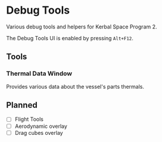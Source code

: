 # Debug Tools

Various debug tools and helpers for Kerbal Space Program 2.

The Debug Tools UI is enabled by pressing `Alt+F12`.

## Tools

### Thermal Data Window

Provides various data about the vessel's parts thermals.

## Planned

- [ ] Flight Tools
- [ ] Aerodynamic overlay
- [ ] Drag cubes overlay
